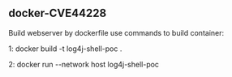 ## docker-CVE44228
Build webserver by dockerfile use commands to build container:

1: docker build -t log4j-shell-poc .

2: docker run --network host log4j-shell-poc

